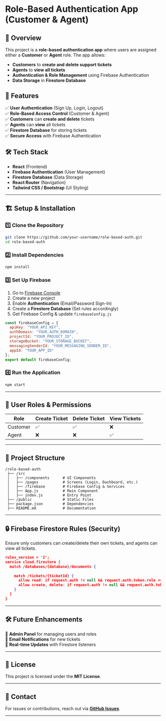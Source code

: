 # Role-Based Authentication App (Customer & Agent)  

## 📌 Overview  
This project is a **role-based authentication app** where users are assigned either a **Customer** or **Agent** role. The app allows:  
- **Customers** to **create and delete support tickets**  
- **Agents** to **view all tickets**  
- **Authentication & Role Management** using Firebase Authentication  
- **Data Storage** in **Firestore Database**  

## 🚀 Features  
✅ **User Authentication** (Sign Up, Login, Logout)  
✅ **Role-Based Access Control** (Customer & Agent)  
✅ **Customers** can **create and delete** tickets  
✅ **Agents** can **view** all tickets  
✅ **Firestore Database** for storing tickets  
✅ **Secure Access** with Firebase Authentication  

## 🛠️ Tech Stack  
- **React** (Frontend)  
- **Firebase Authentication** (User Management)  
- **Firestore Database** (Data Storage)  
- **React Router** (Navigation)  
- **Tailwind CSS / Bootstrap** (UI Styling)  

---

## 🏗️ Setup & Installation  

### 1️⃣ **Clone the Repository**  
```sh
git clone https://github.com/your-username/role-based-auth.git
cd role-based-auth
```

### 2️⃣ **Install Dependencies**  
```sh
npm install
```

### 3️⃣ **Set Up Firebase**  
1. Go to [Firebase Console](https://console.firebase.google.com/)  
2. Create a new project  
3. Enable **Authentication** (Email/Password Sign-In)  
4. Create a **Firestore Database** (Set rules accordingly)  
5. Get Firebase Config & update `firebaseConfig.js`  

```js
const firebaseConfig = {
  apiKey: "YOUR_API_KEY",
  authDomain: "YOUR_AUTH_DOMAIN",
  projectId: "YOUR_PROJECT_ID",
  storageBucket: "YOUR_STORAGE_BUCKET",
  messagingSenderId: "YOUR_MESSAGING_SENDER_ID",
  appId: "YOUR_APP_ID"
};
export default firebaseConfig;
```

### 4️⃣ **Run the Application**  
```sh
npm start
```

---

## 🔑 User Roles & Permissions  

| Role     | Create Ticket | Delete Ticket | View Tickets |
|----------|--------------|---------------|--------------|
| Customer | ✅           | ✅            | ❌           |
| Agent    | ❌           | ❌            | ✅           |

---

## 📂 Project Structure  
```
/role-based-auth  
 ├── /src  
 │   ├── /components      # UI Components  
 │   ├── /pages           # Screens (Login, Dashboard, etc.)  
 │   ├── /firebase        # Firebase Config & Services  
 │   ├── App.js           # Main Component  
 │   ├── index.js         # Entry Point  
 ├── /public              # Static Files  
 ├── package.json         # Dependencies  
 ├── README.md            # Documentation  
```

---

## 🔒 Firebase Firestore Rules (Security)  
Ensure only customers can create/delete their own tickets, and agents can view all tickets.  

```json
rules_version = '2';
service cloud.firestore {
  match /databases/{database}/documents {
    
    match /tickets/{ticketId} {
      allow read: if request.auth != null && request.auth.token.role == "agent";
      allow create, delete: if request.auth != null && request.auth.token.role == "customer" && request.auth.uid == request.resource.data.userId;
    }
  }
}
```

---

## 🛠️ Future Enhancements  
🔹 **Admin Panel** for managing users and roles  
🔹 **Email Notifications** for new tickets  
🔹 **Real-time Updates** with Firestore listeners  

---

## 📜 License  
This project is licensed under the **MIT License**.  

---

## 📧 Contact  
For issues or contributions, reach out via **[GitHub Issues](https://github.com/your-username/role-based-auth/issues)**.  

---

